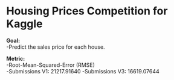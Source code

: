 # Housing Prices Competition for Kaggle

**Goal:** \
-Predict the sales price for each house.

**Metric:** \
-Root-Mean-Squared-Error (RMSE) \
-Submissions V1: 21217.91640 
-Submissions V3: 16619.07644 
